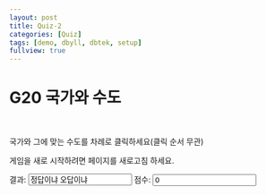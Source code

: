 ```yaml
---
layout: post
title: Quiz-2
categories: [Quiz]
tags: [demo, dbyll, dbtek, setup]
fullview: true
---
```


<html>
<head>
    <title>퀴즈 게임(다형식 동영상)</title>
<style>
.thing {position:absolute;left: 1000px; top: 0px; border: 2px; border-style: double; background-color: white; margin: 5px; padding: 5px; }

#vid {position:absolute; visibility:hidden; z-index: 0; }

</style>
    <script type="text/javascript">
 var facts = [
   ["중국","베이징",false],
   ["인도","뉴 델리",false],
   ["유럽 연합","브뤼셀",false],
   ["미국","워싱톤, DC",false],
   ["인도네시아","자카르타",false],
   ["브라질","브라질리아",false],
   ["러시아","모스크바",false],
   ["일본","도쿄",false],
   ["멕시코","멕시코 시티",false],
   ["독일","베를린",false],
   ["터키","앙카라",false],
   ["프랑스","파리",false],
   ["영국","런던",false],
   ["이탈리아","로마",false],
   ["남아프리카","프레토리아",false],
   ["대한민국","서울",false],
   ["아르헨티나","부에노스 아이레스",false],
   ["캐나다","오타와",false],
   ["사우디 아라비아","리야드",false],
   ["호주","캔버라",false]
   ];
  
 var thingelem;
 var nq = 4;  //number of questions asked in a game
 var elementinmotion;
 var makingmove = false;
 var inbetween = 300;
 var col1 = 1000;
 var row1 = 200;
 var rowsize = 50;
 var slots = new Array(nq);
 

 
function init(){
   setupgame();
}

function setupgame() {
 var i;
 var c;
 var s;
 var mx = col1;
 var my = row1;
 var d;
 var uniqueid;
 // mark all faces as not being used.
 for (i=0;i<facts.length;i++) {
  facts[i][2] = false; 
 }
 for (i=0;i<nq;i++) {
  slots[i] = -100;
 }
 for(i=0;i<nq;i++) {
  do {c = Math.floor(Math.random()*facts.length);}
  while (facts[c][2]==true)
  facts[c][2]=true; 
  uniqueid = "c"+String(c);
  d = document.createElement('country');
     d.innerHTML = (
       "<div class='thing' id='"+uniqueid+"'>placeholder</div>");
  document.body.appendChild(d);  
  thingelem = document.getElementById(uniqueid);
  thingelem.textContent=facts[c][0];
  thingelem.style.top = String(my)+"px";
  thingelem.style.left = String(mx)+"px";
  thingelem.addEventListener('click',pickelement,false);
  uniqueid = "p"+String(c);
  d = document.createElement('cap');
     d.innerHTML = (
       "<div class='thing' id='"+uniqueid+"'>placeholder</div>");
  document.body.appendChild(d);  
  thingelem = document.getElementById(uniqueid);
  thingelem.textContent=facts[c][1];
  // put this thing in random choice from empty slots
  do {s = Math.floor(Math.random()*nq);}
  while (slots[s]>=0)
  slots[s]=c; 
  thingelem.style.top = String(row1+s*rowsize)+"px";
  thingelem.style.left = String(col1+inbetween)+"px";
  thingelem.addEventListener('click',pickelement,false);
  my +=rowsize;
 }
 document.f.score.value = "0";
 return false;
}

 function pickelement(ev) {
  var thisx;
  var thisxn;
  var sc;
  if (makingmove) {
   if (this==elementinmotion) {
    elementinmotion.style.backgroundColor = "white";
    makingmove = false;
    return;
   }
   thisx= this.style.left;
   thisx = thisx.substring(0,thisx.length-2);  //remove the px
  thisxn = Number(thisx) + 115;
   elementinmotion.style.left = String(thisxn)+"px";
   elementinmotion.style.top = this.style.top;
   makingmove = false;
   if (this.id.substring(1)==elementinmotion.id.substring(1)) {
    elementinmotion.style.backgroundColor = "gold";
    this.style.backgroundColor = "gold";
    document.f.out.value = "정답";
    sc = 1+Number(document.f.score.value);
    document.f.score.value = String(sc);
    if (sc==nq) {
    v = document.getElementById("vid");
    v.style.visibility = "visible";
    v.style.zIndex="10000";
    v.play();
       }
    }
   else {
    document.f.out.value = "오답";
    elementinmotion.style.backgroundColor = "white";
    }
  }
  else {
  makingmove = true;
  elementinmotion = this;
  elementinmotion.style.backgroundColor = "tan";
  }
 }


</script>
</head>
<body onLoad="init();"> 
<h1>G20 국가와 수도</h1><br/>

국가와 그에 맞는 수도를 차례로 클릭하세요(클릭 순서 무관)
<p>
게임을 새로 시작하려면 페이지를 새로고침 하세요.
<form name="f" >
결과: <input name="out" type="text" value="정답이냐 오답이냐"/>
점수: <input name="score" type="text" value="0"/>
</form>
</p>

</body>
</html>
